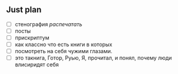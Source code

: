 ## Just plan
- [ ] стенография *распечатать*
- [ ] посты
- [ ] прискриптум
- [ ] как классно что есть книги в которых 
- [ ] посмотреть на себя чужими глазами.
- [ ] это такнига, Готор, Руью, Я, прочитал, и понял, почему люди влисиридят себя
